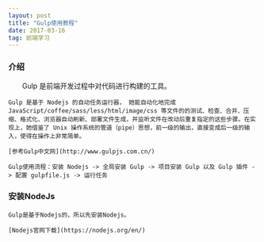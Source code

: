 ```yaml
---
layout: post
title: "Gulp使用教程"
date: 2017-03-16   
tag: 前端学习 
---
```


### 介绍       

　　Gulp 是前端开发过程中对代码进行构建的工具。

	Gulp 是基于 Nodejs 的自动任务运行器， 她能自动化地完成 JavaScript/coffee/sass/less/html/image/css 等文件的的测试、检查、合并、压缩、格式化、浏览器自动刷新、部署文件生成，并监听文件在改动后重复指定的这些步骤。在实现上，她借鉴了 Unix 操作系统的管道（pipe）思想，前一级的输出，直接变成后一级的输入，使得在操作上非常简单。 

	[参考Gulp中文网](http://www.gulpjs.com.cn/)         

	Gulp使用流程：安装 Nodejs -> 全局安装 Gulp -> 项目安装 Gulp 以及 Gulp 插件 -> 配置 gulpfile.js -> 运行任务

### 安装NodeJs

	Gulp是基于Nodejs的，所以先安装Nodejs。

	[Nodejs官网下载](https://nodejs.org/en/)    
